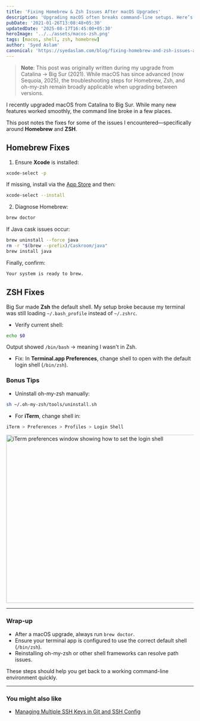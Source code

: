 ```yaml
---
title: 'Fixing Homebrew & Zsh Issues After macOS Upgrades'
description: 'Upgrading macOS often breaks command-line setups. Here’s how I fixed issues with Homebrew, Zsh, and oh-my-zsh during the Big Sur upgrade—steps still useful for modern macOS versions.'
pubDate: '2021-01-26T13:08:48+05:30'
updatedDate: '2025-08-17T16:45:00+05:30'
heroImage: '../../assets/macos-zsh.png'
tags: [macos, shell, zsh, homebrew]
author: 'Syed Aslam'
canonical: 'https://syedaslam.com/blog/fixing-homebrew-and-zsh-issues-after-macos-upgrades'
---
```


> **Note**: This post was originally written during my upgrade from Catalina → Big Sur (2021). While macOS has since advanced (now Sequoia, 2025), the troubleshooting steps for Homebrew, Zsh, and oh-my-zsh remain broadly applicable when upgrading between versions.

I recently upgraded macOS from Catalina to Big Sur. While many new features worked smoothly, the command line broke in a few places.

This post notes the fixes for some of the issues I encountered—specifically around **Homebrew** and **ZSH**.

## Homebrew Fixes

1. Ensure **Xcode** is installed:

```bash
xcode-select -p
```

If missing, install via the [App Store](https://apps.apple.com/us/app/xcode/id497799835) and then:

```bash
xcode-select --install
```

2. Diagnose Homebrew:

```bash
brew doctor
```

If Java cask issues occur:

```bash
brew uninstall --force java
rm -r "$(brew --prefix)/Caskroom/java"
brew install java
```

Finally, confirm:

```bash
Your system is ready to brew.
```

## ZSH Fixes

Big Sur made **Zsh** the default shell. My setup broke because my terminal was still loading `~/.bash_profile` instead of `~/.zshrc`.

- Verify current shell:

```bash
echo $0
```

Output showed `/bin/bash` → meaning I wasn't in Zsh.

- Fix: In **Terminal.app Preferences**, change shell to open with the default login shell (`/bin/zsh`).

### Bonus Tips

- Uninstall oh-my-zsh manually:

```bash
sh ~/.oh-my-zsh/tools/uninstall.sh
```

- For **iTerm**, change shell in:

```bash
iTerm > Preferences > Profiles > Login Shell
```

<img
  src="https://res.cloudinary.com/syed-aslam/image/upload/v1755342698/syedaslam/posts/macos/iterm.png"
  srcset="
    https://res.cloudinary.com/syed-aslam/image/upload/f_auto,q_auto,w_480/v1755342698/syedaslam/posts/macos/iterm.png 480w,
    https://res.cloudinary.com/syed-aslam/image/upload/f_auto,q_auto,w_800/v1755342698/syedaslam/posts/macos/iterm.png 800w,
    https://res.cloudinary.com/syed-aslam/image/upload/f_auto,q_auto,w_1280/v1755342698/syedaslam/posts/macos/iterm.png 1280w
  "
  sizes="(max-width: 768px) 90vw, 800px"
  width="800"
  height="450"
  alt="iTerm preferences window showing how to set the login shell"
  loading="lazy"
  decoding="async"
/>

---

### Wrap-up

- After a macOS upgrade, always run `brew doctor`.
- Ensure your terminal app is configured to use the correct default shell (`/bin/zsh`).
- Reinstalling oh-my-zsh or other shell frameworks can resolve path issues.

These steps should help you get back to a working command-line environment quickly.

---

### You might also like

- [Managing Multiple SSH Keys in Git and SSH Config](/blog/managing-multiple-ssh-keys-in-git-and-ssh-config)
